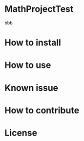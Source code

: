 # MathProjectTest
bbb

# How to install

# How to use

# Known issue

# How to contribute

# License
